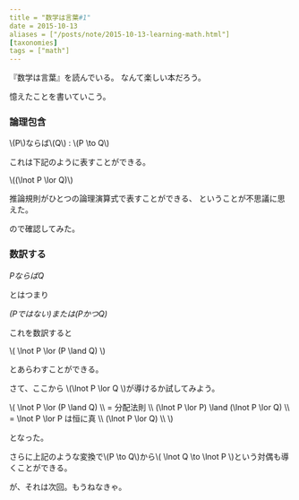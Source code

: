 ```yaml
---
title = "数学は言葉#1"
date = 2015-10-13
aliases = ["/posts/note/2015-10-13-learning-math.html"]
[taxonomies]
tags = ["math"]
---
```


『数学は言葉』を読んでいる。
なんて楽しい本だろう。

憶えたことを書いていこう。

### 論理包含

\\(P\\)ならば\\(Q\\) : \\(P \\to Q\\)

これは下記のように表すことができる。

\\((\\lnot P \\lor Q)\\)

推論規則がひとつの論理演算式で表すことができる、
ということが不思議に思えた。

ので確認してみた。

### 数訳する

*PならばQ*

とはつまり

*(Pではない)または(PかつQ)*

これを数訳すると

\\( \\lnot P \\lor (P \\land Q) \\)

とあらわすことができる。

さて、ここから \\(\\lnot P \\lor Q \\)が導けるか試してみよう。


\\(
\\lnot P \\lor (P \\land Q) \\\\
= 分配法則 \\\\
(\\lnot P \\lor P) \\land (\\lnot P \\lor Q) \\\\
= \\lnot P \\lor P は恒に真 \\\\
(\\lnot P \\lor Q) \\\\
\\)


となった。

さらに上記のような変換で\\(P \\to Q\\)から\\( \\lnot Q \\to \\lnot P \\)という対偶も導くことができる。

が、それは次回。もうねなきゃ。
